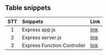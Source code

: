 ## Table snippets
|  STT  | Snippets                    | Link                                  |
| :---: | :-------------------------- | :------------------------------------ |
|   1   | Express app.js              | [link](#1Express-appjs)               |
|   2   | Express server.js           | [link](#2Express-serverjs)            |
|   3   | Express Function Controller | [link](#3Express-function-controller) |


